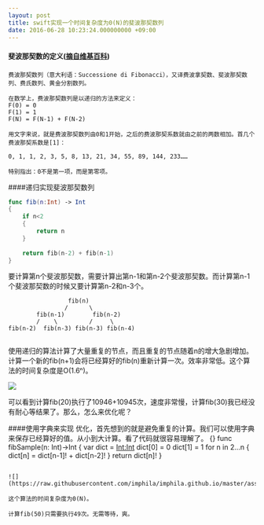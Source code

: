 ```yaml
---
layout: post
title: swift实现一个时间复杂度为0(N)的斐波那契数列
date: 2016-06-28 10:23:24.000000000 +09:00
---
```


#### 斐波那契数的定义([摘自维基百科](https://zh.wikipedia.org/wiki/%E6%96%90%E6%B3%A2%E9%82%A3%E5%A5%91%E6%95%B0%E5%88%97))
```
费波那契数列（意大利语：Successione di Fibonacci），又译费波拿契数、斐波那契数列、费氏数列、黄金分割数列。

在数学上，费波那契数列是以递归的方法来定义：
F(0) = 0
F(1) = 1
F(N) = F(N-1) + F(N-2)

用文字来说，就是费波那契数列由0和1开始，之后的费波那契系数就由之前的两数相加。首几个费波那契系数是[1]：

0, 1, 1, 2, 3, 5, 8, 13, 21, 34, 55, 89, 144, 233……

特别指出：0不是第一项，而是第零项。
```

####递归实现斐波那契数列

``` swift
func fib(n:Int) -> Int
{
    if n<2
    {
        return n
    }
    
    return fib(n-2) + fib(n-1)
}
```


要计算第n个斐波那契数，需要计算出第n-1和第n-2个斐波那契数。而计算第n-1个斐波那契数的时候又要计算第n-2和n-3个。


```
		         fib(n)
		        /      \
	    fib(n-1)	    fib(n-2)
        /    \         /     \
fib(n-2)  fib(n-3) fib(n-3) fib(n-4)
  
```
使用递归的算法计算了大量重复的节点，而且重复的节点随着n的增大急剧增加。计算一个新的fib(n+1)会将已经算好的fib(n)重新计算一次。效率非常低。这个算法的时间复杂度是O(1.6ⁿ)。


![](https://raw.githubusercontent.com/imphila/imphila.github.io/master/assets/blogresource/fib20.png)

可以看到计算fib(20)执行了10946+10945次，速度非常慢，计算fib(30)我已经没有耐心等结果了。那么，怎么来优化呢？


####使用字典来实现
优化，首先想到的就是避免重复的计算。我们可以使用字典来保存已经算好的值。从小到大计算。看了代码就很容易理解了。
{}
func fibSample(n: Int)->Int
{
    var dict = [Int:Int]()
    dict[0] = 0
    dict[1] = 1
    for n in 2...n
    {
        dict[n] = dict[n-1]! + dict[n-2]!
    }
    return dict[n]!
}

```

![](https://raw.githubusercontent.com/imphila/imphila.github.io/master/assets/blogresource/fibSample50.png)

这个算法的时间复杂度为0(N)。

计算fib(50)只需要执行49次。无需等待，爽。


